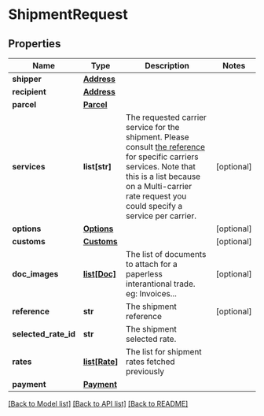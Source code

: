 # ShipmentRequest

## Properties
Name | Type | Description | Notes
------------ | ------------- | ------------- | -------------
**shipper** | [**Address**](Address.md) |  | 
**recipient** | [**Address**](Address.md) |  | 
**parcel** | [**Parcel**](Parcel.md) |  | 
**services** | **list[str]** |  The requested carrier service for the shipment.  Please consult [the reference](./UtilsApi.md#references) for specific carriers services. Note that this is a list because on a Multi-carrier rate request you could specify a service per carrier.  | [optional] 
**options** | [**Options**](Options.md) |  | [optional] 
**customs** | [**Customs**](Customs.md) |  | [optional] 
**doc_images** | [**list[Doc]**](Doc.md) |  The list of documents to attach for a paperless interantional trade.  eg: Invoices...  | [optional] 
**reference** | **str** | The shipment reference | [optional] 
**selected_rate_id** | **str** | The shipment selected rate. | 
**rates** | [**list[Rate]**](RateApi.md) | The list for shipment rates fetched previously | 
**payment** | [**Payment**](Payment.md) |  | 

[[Back to Model list]](../README.md#documentation-for-models) [[Back to API list]](../README.md#documentation-for-api-endpoints) [[Back to README]](../README.md)


